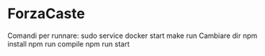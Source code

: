 # ForzaCaste

Comandi per runnare:
sudo service docker start
make run
Cambiare dir
npm install
npm run compile
npm run start